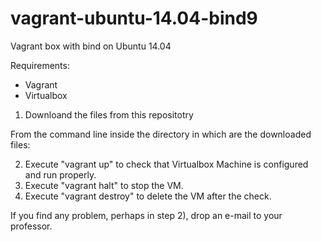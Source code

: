 # vagrant-ubuntu-14.04-bind9
Vagrant box with bind on Ubuntu 14.04

Requirements:

* Vagrant
* Virtualbox

1) Downloand the files from this repositotry

From the command line inside the directory in which are the downloaded files:

2) Execute "vagrant up" to check that Virtualbox Machine is configured and run properly.
3) Execute "vagrant halt" to stop the VM.
4) Execute "vagrant destroy" to delete the VM after the check.

If you find any problem, perhaps in step 2), drop an e-mail to your professor.
